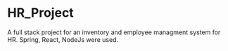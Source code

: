 # HR_Project
A full stack project for an inventory and employee managment system for HR. Spring, React, NodeJs were used.
